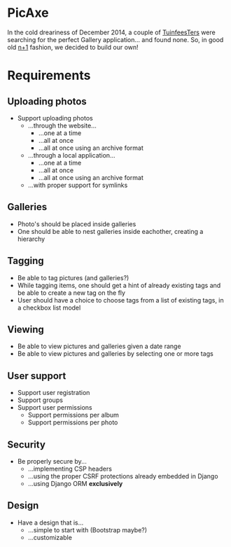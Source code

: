 PicAxe
======

In the cold dreariness of December 2014, a couple of [TuinfeesTers](http://www.github.com/TuinfeesT) were searching for the perfect Gallery application... and found none. So, in good old [n+1](http://xkcd.com/927/) fashion, we decided to build our own!

Requirements
============

Uploading photos
----------------

- Support uploading photos
    - ...through the website...
        - ...one at a time
        - ...all at once
        - ...all at once using an archive format
    - ...through a local application...
        - ...one at a time
        - ...all at once
        - ...all at once using an archive format
    - ...with proper support for symlinks

Galleries
---------
- Photo's should be placed inside galleries
- One should be able to nest galleries inside eachother, creating a hierarchy

Tagging
-------
- Be able to tag pictures (and galleries?)
- While tagging items, one should get a hint of already existing tags and be able to create a new tag on the fly
- User should have a choice to choose tags from a list of existing tags, in a checkbox list model

Viewing
-------
- Be able to view pictures and galleries given a date range
- Be able to view pictures and galleries by selecting one or more tags

User support
------------
- Support user registration
- Support groups
- Support user permissions
    - Support permissions per album
    - Support permissions per photo
        
Security
--------

- Be properly secure by...
    - ...implementing CSP headers
    - ...using the proper CSRF protections already embedded in Django
    - ...using Django ORM **exclusively**
    
Design
------

- Have a design that is...
    - ...simple to start with (Bootstrap maybe?)
    - ...customizable
